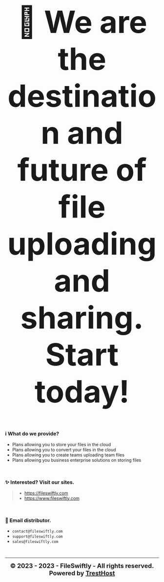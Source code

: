 <div align="center" style="font-size: 50px; font-weight: bold;">
  <h1>🚀 We are the destination and future of file uploading and sharing. Start today!</h1>
</div>

### ℹ️ What do we provide?
* Plans allowing you to store your files in the cloud
* Plans allowing you to convert your files in the cloud
* Plans allowing you to create teams uploading team files
* Plans allowing you business enterprise solutions on storing files

<br />

### ✨ Interested? Visit our sites.
> * https://fileswiftly.com
> * https://www.fileswiftly.com

<br />

### 📨 Email distributor.
* ``contact@fileswiftly.com``
* ``support@fileswiftly.com``
* ``sales@fileswiftly.com``

<br />

----

<div align="center" style="font-size: 20px; font-weight: bold;">
  ©️ 2023 - 2023 - FileSwiftly - All rights reserved.
  <br />
  Powered by <a href="https://tresthost.me">TrestHost</a>
</div>
